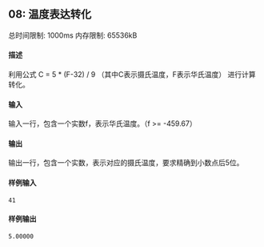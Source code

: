 ﻿## 08: 温度表达转化
总时间限制: 1000ms     内存限制: 65536kB

#### 描述

利用公式 C = 5 * (F-32) / 9 （其中C表示摄氏温度，F表示华氏温度） 进行计算转化。

#### 输入

输入一行，包含一个实数f，表示华氏温度。（f >= -459.67）

#### 输出

输出一行，包含一个实数，表示对应的摄氏温度，要求精确到小数点后5位。

#### 样例输入

	41

#### 样例输出

    5.00000


